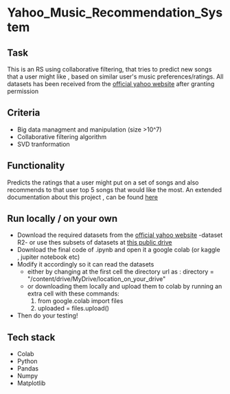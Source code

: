 # Yahoo_Music_Recommendation_System

## Task 
This is an RS using collaborative filtering, that tries to predict new songs that a user might like , based on similar user's music preferences/ratings. All datasets has been received from the [official yahoo website](https://webscope.sandbox.yahoo.com/catalog.php?datatype=r&guccounter=1) after granting permission

## Criteria
* Big data managment and manipulation (size >10^7)
* Collaborative filtering algorithm
* SVD tranformation

## Functionality
Predicts the ratings that a user might put on a set of songs and also recommends to that user top 5 songs that would like the most. An extended documentation about this project , can be found [here](https://docs.google.com/document/d/1NMKCL3HeC8fqH5O4PJM3EEbl-g5w3SuOESPZLiQw0i4/edit#heading=h.r0v7pgch0w0z)

## Run locally / on your own
* Download the required datasets from the [official yahoo website](https://webscope.sandbox.yahoo.com/catalog.php?datatype=r&guccounter=1) -dataset R2- or use thes subsets of datasets at [this public drive](https://drive.google.com/drive/folders/10nyWTMPp78mJynyyO4eV2eae5D2nY7FR?usp=sharing)
* Download the final code of .ipynb and open it a google colab (or kaggle , jupiter notebook etc)
* Modify it accordingly so it can read the datasets 
  * either by changing at the first cell the directory url as : directory = "/content/drive/MyDrive/location_on_your_drive" 
  * or downloading them locally and upload them to colab by running an extra cell with these commands: 
    1) from google.colab import files 
    2) uploaded = files.upload() 
* Then do your testing!

## Tech stack
* Colab
* Python
* Pandas
* Numpy
* Matplotlib
